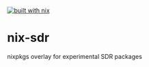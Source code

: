 [![built with nix](https://builtwithnix.org/badge.svg)](https://builtwithnix.org)
# nix-sdr
nixpkgs overlay for experimental SDR packages
